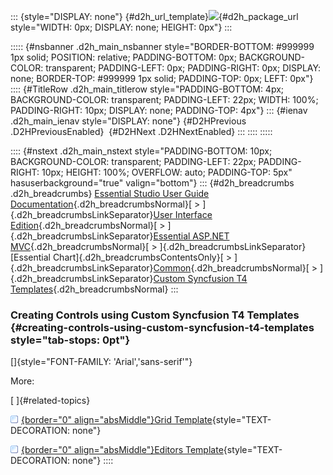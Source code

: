 ::: {style="DISPLAY: none"}
[](ms-xhelp:///?Id=d2h_url_template){#d2h_url_template}![](!package_url!){#d2h_package_url style="WIDTH: 0px; DISPLAY: none; HEIGHT: 0px"}
:::

::::: {#nsbanner .d2h_main_nsbanner style="BORDER-BOTTOM: #999999 1px solid; POSITION: relative; PADDING-BOTTOM: 0px; BACKGROUND-COLOR: transparent; PADDING-LEFT: 0px; PADDING-RIGHT: 0px; DISPLAY: none; BORDER-TOP: #999999 1px solid; PADDING-TOP: 0px; LEFT: 0px"}
:::: {#TitleRow .d2h_main_titlerow style="PADDING-BOTTOM: 4px; BACKGROUND-COLOR: transparent; PADDING-LEFT: 22px; WIDTH: 100%; PADDING-RIGHT: 10px; DISPLAY: none; PADDING-TOP: 4px"}
::: {#ienav .d2h_main_ienav style="DISPLAY: none"}
[](ms-xhelp:///?Id=2ba4a18d-0120-43b0-a1ad-ce7cf0c4d8d4){#D2HPrevious .D2HPreviousEnabled}  [](ms-xhelp:///?Id=30fbb064-4c5c-425c-8c35-28b16d94c58d){#D2HNext .D2HNextEnabled}
:::
::::
:::::

:::: {#nstext .d2h_main_nstext style="PADDING-BOTTOM: 10px; BACKGROUND-COLOR: transparent; PADDING-LEFT: 22px; PADDING-RIGHT: 10px; HEIGHT: 100%; OVERFLOW: auto; PADDING-TOP: 5px" hasuserbackground="true" valign="bottom"}
::: {#d2h_breadcrumbs .d2h_breadcrumbs}
[Essential Studio User Guide Documentation](ms-xhelp:///?Id=12457748-09e3-4d74-a240-8e049cedf030){.d2h_breadcrumbsNormal}[ \> ]{.d2h_breadcrumbsLinkSeparator}[User Interface Edition](ms-xhelp:///?Id=c29296b7-531c-413b-a0ec-488ca1f7f669){.d2h_breadcrumbsNormal}[ \> ]{.d2h_breadcrumbsLinkSeparator}[Essential ASP.NET MVC](ms-xhelp:///?Id=4b14e7d1-65c4-4f67-b1aa-2c37709905a5){.d2h_breadcrumbsNormal}[ \> ]{.d2h_breadcrumbsLinkSeparator}[Essential Chart]{.d2h_breadcrumbsContentsOnly}[ \> ]{.d2h_breadcrumbsLinkSeparator}[Common](ms-xhelp:///?Id=0985744c-e329-47a2-96c1-4ce11884d321){.d2h_breadcrumbsNormal}[ \> ]{.d2h_breadcrumbsLinkSeparator}[Custom Syncfusion T4 Templates](ms-xhelp:///?Id=9c24b662-75b3-4efb-ae97-98500ba7be03){.d2h_breadcrumbsNormal}
:::

### Creating Controls using Custom Syncfusion T4 Templates {#creating-controls-using-custom-syncfusion-t4-templates style="tab-stops: 0pt"}

[]{style="FONT-FAMILY: 'Arial','sans-serif'"} 

More:

[ ]{#related-topics}

[![](button.gif){border="0" align="absMiddle"}Grid Template](ms-xhelp:///?Id=6b3fbbb0-23d9-42f4-a1d7-6e18007da695){style="TEXT-DECORATION: none"}

[![](button.gif){border="0" align="absMiddle"}Editors Template](ms-xhelp:///?Id=371b0a75-bcef-4c22-bd34-17501779d47c){style="TEXT-DECORATION: none"}
::::
